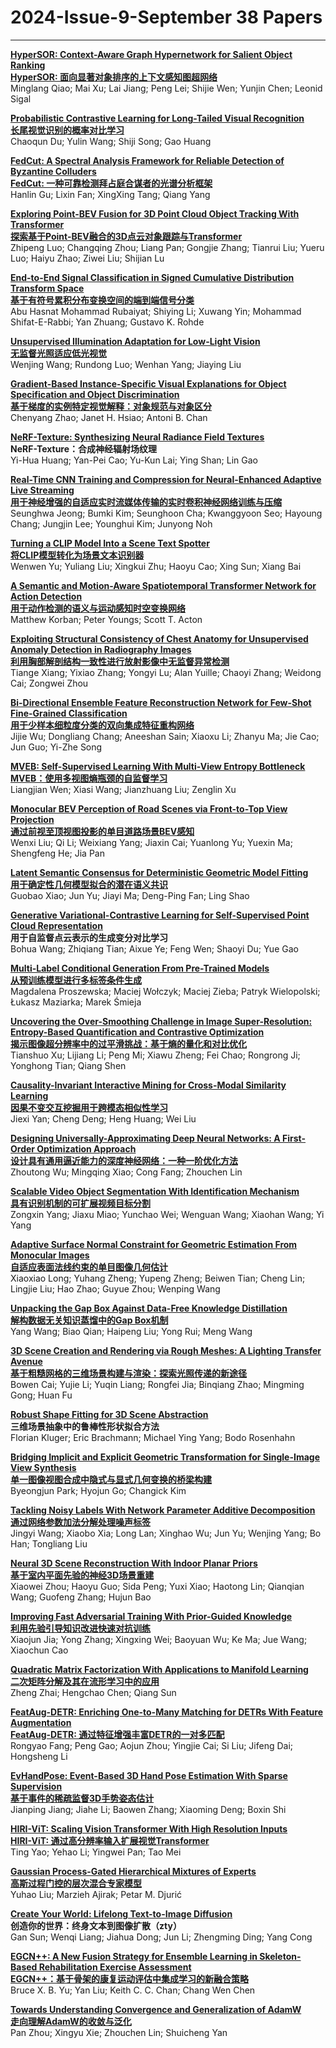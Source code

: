 # 2024-Issue-9-September 38 Papers

****

**[HyperSOR: Context-Aware Graph Hypernetwork for Salient Object Ranking](https://ieeexplore.ieee.org/document/10443257/)**  
**[HyperSOR: 面向显著对象排序的上下文感知图超网络](https://mp.weixin.qq.com/s/TV5f6XhJz7lds4ilW9vehA)**  
Minglang Qiao; Mai Xu; Lai Jiang; Peng Lei; Shijie Wen; Yunjin Chen; Leonid Sigal  

**[Probabilistic Contrastive Learning for Long-Tailed Visual Recognition](https://ieeexplore.ieee.org/document/10444057/)**  
**[长尾视觉识别的概率对比学习](https://mp.weixin.qq.com/s/RiewTP28cFbyllssBlEPbw)**  
Chaoqun Du; Yulin Wang; Shiji Song; Gao Huang  

**[FedCut: A Spectral Analysis Framework for Reliable Detection of Byzantine Colluders](https://ieeexplore.ieee.org/document/10465649/)**  
**[FedCut: 一种可靠检测拜占庭合谋者的光谱分析框架](https://mp.weixin.qq.com/s/dRM_aThNQkJKJBq-fiCVNg)**  
Hanlin Gu; Lixin Fan; XingXing Tang; Qiang Yang  

**[Exploring Point-BEV Fusion for 3D Point Cloud Object Tracking With Transformer](https://ieeexplore.ieee.org/document/10460168/)**  
**[探索基于Point-BEV融合的3D点云对象跟踪与Transformer](https://mp.weixin.qq.com/s/HCl-eZw2kr0FIB8SeehsoA)**   
Zhipeng Luo; Changqing Zhou; Liang Pan; Gongjie Zhang; Tianrui Liu; Yueru Luo; Haiyu Zhao; Ziwei Liu; Shijian Lu  

**[End-to-End Signal Classification in Signed Cumulative Distribution Transform Space](https://ieeexplore.ieee.org/document/10457552/)**  
**[基于有符号累积分布变换空间的端到端信号分类](https://mp.weixin.qq.com/s/-7M3WH5msLFVt2TIjKOyjw)**   
Abu Hasnat Mohammad Rubaiyat; Shiying Li; Xuwang Yin; Mohammad Shifat-E-Rabbi; Yan Zhuang; Gustavo K. Rohde  

**[Unsupervised Illumination Adaptation for Low-Light Vision](https://ieeexplore.ieee.org/document/10480646/)**  
**[无监督光照适应低光视觉](https://mp.weixin.qq.com/s/xS0-fvLMYRXUXueuteuZpw)**   
Wenjing Wang; Rundong Luo; Wenhan Yang; Jiaying Liu  

**[Gradient-Based Instance-Specific Visual Explanations for Object Specification and Object Discrimination](https://ieeexplore.ieee.org/document/10478163/)**  
**[基于梯度的实例特定视觉解释：对象规范与对象区分](https://mp.weixin.qq.com/s/k7g-s9GEyhNn7KKeeMnWng)**   
Chenyang Zhao; Janet H. Hsiao; Antoni B. Chan  

**[NeRF-Texture: Synthesizing Neural Radiance Field Textures](https://ieeexplore.ieee.org/document/10489854/)**  
**NeRF-Texture：合成神经辐射场纹理**  
Yi-Hua Huang; Yan-Pei Cao; Yu-Kun Lai; Ying Shan; Lin Gao  

**[Real-Time CNN Training and Compression for Neural-Enhanced Adaptive Live Streaming](https://ieeexplore.ieee.org/document/10472651/)**  
**[用于神经增强的自适应实时流媒体传输的实时卷积神经网络训练与压缩](https://mp.weixin.qq.com/s/y4KtYRzUXT-lPNup5D5WQw)**  
Seunghwa Jeong; Bumki Kim; Seunghoon Cha; Kwanggyoon Seo; Hayoung Chang; Jungjin Lee; Younghui Kim; Junyong Noh  

**[Turning a CLIP Model Into a Scene Text Spotter](https://ieeexplore.ieee.org/document/10476714/)**  
**[将CLIP模型转化为场景文本识别器](https://mp.weixin.qq.com/s/q7Vb8YRZPDhR3KR5ijQmNw)**  
Wenwen Yu; Yuliang Liu; Xingkui Zhu; Haoyu Cao; Xing Sun; Xiang Bai  

**[A Semantic and Motion-Aware Spatiotemporal Transformer Network for Action Detection](https://ieeexplore.ieee.org/document/10472872/)**  
**[用于动作检测的语义与运动感知时空变换网络](https://mp.weixin.qq.com/s/jIPaUFDMzQn68N7LSK4ITw)**  
Matthew Korban; Peter Youngs; Scott T. Acton  

**[Exploiting Structural Consistency of Chest Anatomy for Unsupervised Anomaly Detection in Radiography Images](https://ieeexplore.ieee.org/document/10480307/)**  
**[利用胸部解剖结构一致性进行放射影像中无监督异常检测](https://mp.weixin.qq.com/s/iliF0xHLAzt7LKMsiWXyiw)**  
Tiange Xiang; Yixiao Zhang; Yongyi Lu; Alan Yuille; Chaoyi Zhang; Weidong Cai; Zongwei Zhou  

**[Bi-Directional Ensemble Feature Reconstruction Network for Few-Shot Fine-Grained Classification](https://ieeexplore.ieee.org/document/10472065/)**  
**[用于少样本细粒度分类的双向集成特征重构网络](https://mp.weixin.qq.com/s/bTlkxr9cL_RnCchVncqPOQ)**  
Jijie Wu; Dongliang Chang; Aneeshan Sain; Xiaoxu Li; Zhanyu Ma; Jie Cao; Jun Guo; Yi-Zhe Song  

**[MVEB: Self-Supervised Learning With Multi-View Entropy Bottleneck](https://ieeexplore.ieee.org/document/10477543/)**  
**[MVEB：使用多视图熵瓶颈的自监督学习](https://mp.weixin.qq.com/s/Ta3msQkFe9oCkldwBZ5OxQ)**  
Liangjian Wen; Xiasi Wang; Jianzhuang Liu; Zenglin Xu  

**[Monocular BEV Perception of Road Scenes via Front-to-Top View Projection](https://ieeexplore.ieee.org/document/10473113/)**  
**[通过前视至顶视图投影的单目道路场景BEV感知](https://mp.weixin.qq.com/s/lMqMyScP49u2goNbUyFoLQ)**  
Wenxi Liu; Qi Li; Weixiang Yang; Jiaxin Cai; Yuanlong Yu; Yuexin Ma; Shengfeng He; Jia Pan  

**[Latent Semantic Consensus for Deterministic Geometric Model Fitting](https://ieeexplore.ieee.org/document/10472101/)**  
**[用于确定性几何模型拟合的潜在语义共识](https://mp.weixin.qq.com/s/_lmqLiTODDgzBvF4T3GKWA)**  
Guobao Xiao; Jun Yu; Jiayi Ma; Deng-Ping Fan; Ling Shao  

**[Generative Variational-Contrastive Learning for Self-Supervised Point Cloud Representation](https://ieeexplore.ieee.org/document/10475594/)**  
**用于自监督点云表示的生成变分对比学习**  
Bohua Wang; Zhiqiang Tian; Aixue Ye; Feng Wen; Shaoyi Du; Yue Gao  

**[Multi-Label Conditional Generation From Pre-Trained Models](https://ieeexplore.ieee.org/document/10480286/)**  
**[从预训练模型进行多标签条件生成](https://mp.weixin.qq.com/s/ezj4yU9IkRz7MlOQGp7mlQ)**  
Magdalena Proszewska; Maciej Wołczyk; Maciej Zieba; Patryk Wielopolski; Łukasz Maziarka; Marek Śmieja  

**[Uncovering the Over-Smoothing Challenge in Image Super-Resolution: Entropy-Based Quantification and Contrastive Optimization](https://ieeexplore.ieee.org/document/10475558/)**  
**[揭示图像超分辨率中的过平滑挑战：基于熵的量化和对比优化](https://mp.weixin.qq.com/s/nPp2n7_rBtInHWA8JjbnWw)**  
Tianshuo Xu; Lijiang Li; Peng Mi; Xiawu Zheng; Fei Chao; Rongrong Ji; Yonghong Tian; Qiang Shen  

**[Causality-Invariant Interactive Mining for Cross-Modal Similarity Learning](https://ieeexplore.ieee.org/document/10477878/)**  
**[因果不变交互挖掘用于跨模态相似性学习](https://mp.weixin.qq.com/s/pHMUqhn--TwsYKuP3Ggutg)**  
Jiexi Yan; Cheng Deng; Heng Huang; Wei Liu  

**[Designing Universally-Approximating Deep Neural Networks: A First-Order Optimization Approach](https://ieeexplore.ieee.org/document/10477580/)**  
**[设计具有通用逼近能力的深度神经网络：一种一阶优化方法](https://mp.weixin.qq.com/s/vbERpdrHVoGYWvr4-PT1cA)**  
Zhoutong Wu; Mingqing Xiao; Cong Fang; Zhouchen Lin  

**[Scalable Video Object Segmentation With Identification Mechanism](https://ieeexplore.ieee.org/document/10487964/)**  
**[具有识别机制的可扩展视频目标分割](https://mp.weixin.qq.com/s/KOkDwNWKocbZ0q_XTy7e0A)**  
Zongxin Yang; Jiaxu Miao; Yunchao Wei; Wenguan Wang; Xiaohan Wang; Yi Yang  

**[Adaptive Surface Normal Constraint for Geometric Estimation From Monocular Images](https://ieeexplore.ieee.org/document/10480285/)**  
**[自适应表面法线约束的单目图像几何估计](https://mp.weixin.qq.com/s/TXlRJ0filo5V_h5TBM_upQ)**   
Xiaoxiao Long; Yuhang Zheng; Yupeng Zheng; Beiwen Tian; Cheng Lin; Lingjie Liu; Hao Zhao; Guyue Zhou; Wenping Wang  

**[Unpacking the Gap Box Against Data-Free Knowledge Distillation](https://ieeexplore.ieee.org/document/10476709/)**  
**[解构数据无关知识蒸馏中的Gap Box机制](https://mp.weixin.qq.com/s/dSpOQkvjuiLBuh70Nslp4w)**  
Yang Wang; Biao Qian; Haipeng Liu; Yong Rui; Meng Wang  

**[3D Scene Creation and Rendering via Rough Meshes: A Lighting Transfer Avenue](https://ieeexplore.ieee.org/document/10480280/)**  
**[基于粗糙网格的三维场景构建与渲染：探索光照传递的新途径](https://mp.weixin.qq.com/s/FIsszl8aUOcbBELq1h_baA)**  
Bowen Cai; Yujie Li; Yuqin Liang; Rongfei Jia; Binqiang Zhao; Mingming Gong; Huan Fu  

**[Robust Shape Fitting for 3D Scene Abstraction](https://ieeexplore.ieee.org/document/10475588/)**  
**三维场景抽象中的鲁棒性形状拟合方法**  
Florian Kluger; Eric Brachmann; Michael Ying Yang; Bodo Rosenhahn  

**[Bridging Implicit and Explicit Geometric Transformation for Single-Image View Synthesis](https://ieeexplore.ieee.org/document/10475596/)**  
**[单一图像视图合成中隐式与显式几何变换的桥梁构建](https://mp.weixin.qq.com/s/2MYcxBtV5De9hc4ZWlK3dg)**  
Byeongjun Park; Hyojun Go; Changick Kim  

**[Tackling Noisy Labels With Network Parameter Additive Decomposition](https://ieeexplore.ieee.org/document/10480647/)**  
**[通过网络参数加法分解处理噪声标签](https://mp.weixin.qq.com/s/0lozNaPsMsMh6e-6xY6WXQ)**   
Jingyi Wang; Xiaobo Xia; Long Lan; Xinghao Wu; Jun Yu; Wenjing Yang; Bo Han; Tongliang Liu  

**[Neural 3D Scene Reconstruction With Indoor Planar Priors](https://ieeexplore.ieee.org/document/10476755/)**  
**[基于室内平面先验的神经3D场景重建](https://mp.weixin.qq.com/s/ok8t7WLcfZwqyXpttMzqCw)**  
Xiaowei Zhou; Haoyu Guo; Sida Peng; Yuxi Xiao; Haotong Lin; Qianqian Wang; Guofeng Zhang; Hujun Bao  

**[Improving Fast Adversarial Training With Prior-Guided Knowledge](https://ieeexplore.ieee.org/document/10478545/)**  
**[利用先验引导知识改进快速对抗训练](https://mp.weixin.qq.com/s/yqKq7iz9p35aRGrmDFUshg)**   
Xiaojun Jia; Yong Zhang; Xingxing Wei; Baoyuan Wu; Ke Ma; Jue Wang; Xiaochun Cao  

**[Quadratic Matrix Factorization With Applications to Manifold Learning](https://ieeexplore.ieee.org/document/10478194/)**  
**[二次矩阵分解及其在流形学习中的应用](https://mp.weixin.qq.com/s/gw0rrYsTG4SjLvXQbQzn7Q)**  
Zheng Zhai; Hengchao Chen; Qiang Sun  

**[FeatAug-DETR: Enriching One-to-Many Matching for DETRs With Feature Augmentation](https://ieeexplore.ieee.org/document/10480276/)**  
**[FeatAug-DETR: 通过特征增强丰富DETR的一对多匹配](https://mp.weixin.qq.com/s/kvi8hm0K8UX20bNlPaymyQ)**  
Rongyao Fang; Peng Gao; Aojun Zhou; Yingjie Cai; Si Liu; Jifeng Dai; Hongsheng Li  

**[EvHandPose: Event-Based 3D Hand Pose Estimation With Sparse Supervision](https://ieeexplore.ieee.org/document/10478195/)**  
**[基于事件的稀疏监督3D手势姿态估计](https://mp.weixin.qq.com/s/taRa3XWj0f1Z7Z2sYdQHeQ)**  
Jianping Jiang; Jiahe Li; Baowen Zhang; Xiaoming Deng; Boxin Shi  

**[HIRI-ViT: Scaling Vision Transformer With High Resolution Inputs](https://ieeexplore.ieee.org/document/10475592/)**  
**[HIRI-ViT: 通过高分辨率输入扩展视觉Transformer](https://mp.weixin.qq.com/s/iqvNQt3xxP2c0DUmv5emRw)**  
Ting Yao; Yehao Li; Yingwei Pan; Tao Mei  

**[Gaussian Process-Gated Hierarchical Mixtures of Experts](https://ieeexplore.ieee.org/document/10480265/)**  
**[高斯过程门控的层次混合专家模型](https://mp.weixin.qq.com/s/GF9qjWw6_iuSqiu4gILMNA)**  
Yuhao Liu; Marzieh Ajirak; Petar M. Djurić  

**[Create Your World: Lifelong Text-to-Image Diffusion](https://ieeexplore.ieee.org/document/10489849/)**  
**创造你的世界：终身文本到图像扩散（zty）**  
Gan Sun; Wenqi Liang; Jiahua Dong; Jun Li; Zhengming Ding; Yang Cong  

**[EGCN++: A New Fusion Strategy for Ensemble Learning in Skeleton-Based Rehabilitation Exercise Assessment](https://ieeexplore.ieee.org/document/10475587/)**  
**[EGCN++：基于骨架的康复运动评估中集成学习的新融合策略](https://mp.weixin.qq.com/s/Enaq3LBdZKtqklWX04Xpug)**  
Bruce X. B. Yu; Yan Liu; Keith C. C. Chan; Chang Wen Chen  

**[Towards Understanding Convergence and Generalization of AdamW](https://ieeexplore.ieee.org/document/10480574/)**  
**[走向理解AdamW的收敛与泛化](https://mp.weixin.qq.com/s/kiP6uB3-nnjUMkl3b40MCA)**  
Pan Zhou; Xingyu Xie; Zhouchen Lin; Shuicheng Yan  



